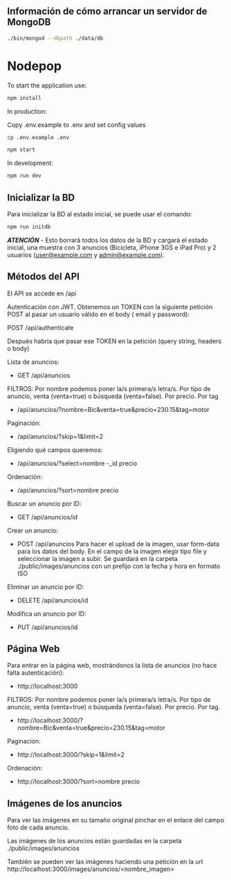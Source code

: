 ## Información de cómo arrancar un servidor de MongoDB

```sh
./bin/mongod --dbpath ./data/db
```

# Nodepop

To start the application use:

```sh
npm install
```

In production:

Copy .env.example to .env and set config values

```sh
cp .env.example .env
```

```sh
npm start
```

In development:

```sh
npm run dev
```

## Inicializar la BD

Para inicializar la BD al estado inicial, se puede usar el comando:

```sh
npm run initdb
```

***ATENCIÓN*** - Esto borrará todos los datos de la BD y cargará el estado inicial, una muestra con 3 anuncios (Bicicleta, iPhone 3GS e iPad Pro) y 2 usuarios (user@example.com y admin@example.com).   

## Métodos del API

El API se accede en /api

Autenticación con JWT. Obtenemos un TOKEN con la siguiente petición POST al pasar un usuario válido en el body ( email y password):

POST  /api/authenticate


Después habría que pasar ese TOKEN en la petición (query string, headers o body)

Lista de anuncios:

- GET  /api/anuncios

FILTROS:
Por nombre podemos poner la/s primera/s letra/s.
Por tipo de anuncio, venta (venta=true) o búsqueda (venta=false).
Por precio.
Por tag
- /api/anuncios/?nombre=Bic&venta=true&precio=230.15&tag=motor

Paginación:
- /api/anuncios/?skip=1&limit=2

Eligiendo qué campos queremos:
- /api/anuncios/?select=nombre -_id precio

Ordenación:
- /api/anuncios/?sort=nombre precio


Buscar un anuncio por ID:

- GET  /api/anuncios/id

Crear un anuncio:

- POST  /api/anuncios
Para hacer el upload de la imagen, usar form-data para los datos del body. En el campo de la imagen elegir tipo file y seleccionar la imagen a subir. Se guardará en la carpeta ./public/images/anuncios con un prefijo con la fecha y hora en formato ISO

Eliminar un anuncio por ID:

- DELETE  /api/anuncios/id

Modifica un anuncio por ID:

- PUT  /api/anuncios/id


## Página Web

Para entrar en la página web, mostrándonos la lista de anuncios (no hace falta autenticación):
- http://localhost:3000

FILTROS:
Por nombre podemos poner la/s primera/s letra/s.
Por tipo de anuncio, venta (venta=true) o búsqueda (venta=false).
Por precio.
Por tag.
- http://localhost:3000/?nombre=Bic&venta=true&precio=230.15&tag=motor

Paginación:
- http://localhost:3000/?skip=1&limit=2

Ordenación:
- http://localhost:3000/?sort=nombre precio



## Imágenes de los anuncios
Para ver las imágenes en su tamaño original pinchar en el enlace del campo foto de cada anuncio.

Las imágenes de los anuncios están guardadas en la carpeta ./public/images/anuncios

También se pueden ver las imágenes haciendo una petición en la url http://localhost:3000/images/anuncios/<nombre_imagen>